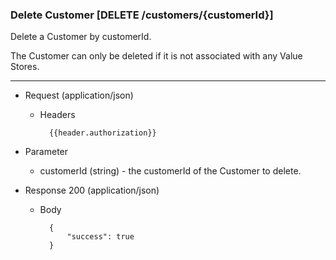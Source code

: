 ### Delete Customer [DELETE /customers/{customerId}]

Delete a Customer by customerId.

The Customer can only be deleted if it is not associated with any Value Stores.

---

+ Request (application/json)
    + Headers
    
            {{header.authorization}}

+ Parameter
    + customerId (string) - the customerId of the Customer to delete.

+ Response 200 (application/json)

    + Body

            {
                "success": true
            }
